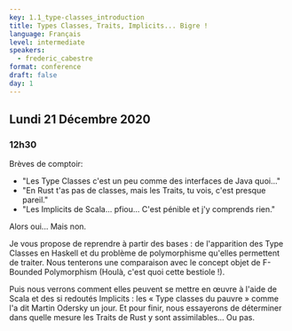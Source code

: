 ```yaml
---
key: 1.1_type-classes_introduction
title: Types Classes, Traits, Implicits... Bigre !
language: Français
level: intermediate
speakers:
  - frederic_cabestre
format: conference
draft: false
day: 1
---
```


## Lundi 21 Décembre 2020
### 12h30

Brèves de comptoir:
 - "Les Type Classes c'est un peu comme des interfaces de Java quoi..."
 - "En Rust t'as pas de classes, mais les Traits, tu vois, c'est presque pareil."
 - "Les Implicits de Scala... pfiou... C'est pénible et j'y comprends rien."

Alors oui... Mais non.

Je vous propose de reprendre à partir des bases : de l'apparition des Type Classes en Haskell et du problème de polymorphisme qu'elles permettent de traiter. Nous tenterons une comparaison avec le concept objet de F-Bounded Polymorphism (Houlà, c'est quoi cette bestiole !). 

Puis nous verrons comment elles peuvent se mettre en œuvre à l'aide de Scala et des si redoutés Implicits : 
les « Type classes du pauvre » comme l'a dit Martin Odersky un jour. Et pour finir, nous essayerons de déterminer dans quelle mesure les Traits de Rust y sont assimilables... Ou pas.